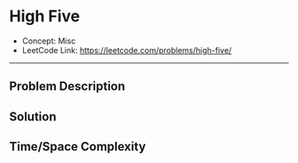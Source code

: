 # High Five

- Concept: Misc
- LeetCode Link: https://leetcode.com/problems/high-five/

---

## Problem Description

## Solution

## Time/Space Complexity

